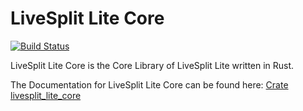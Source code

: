 # LiveSplit Lite Core

[![Build Status](https://travis-ci.org/CryZe/livesplit-lite-core.svg)](https://travis-ci.org/CryZe/livesplit-lite-core)

LiveSplit Lite Core is the Core Library of LiveSplit Lite written in Rust.

The Documentation for LiveSplit Lite Core can be found here: [Crate livesplit_lite_core](http://cryze.github.io/livesplit-lite-core/livesplit_lite_core/)